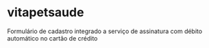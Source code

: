# vitapetsaude
Formulário de cadastro integrado a serviço de assinatura com débito automático no cartão de crédito
